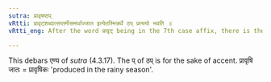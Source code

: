 ```yaml
---
sutra: प्रावृषष्ठप्
vRtti: प्रावृट्शब्दात्सप्तमीसमर्थाज्जात इत्येतस्मिन्नर्थे ठप् प्रत्ययो भवति ॥
vRtti_eng: After the word प्रावृट् being in the 7th case affix, there is the affix ठप् in the sense of produced therein.

---
```

This debars एण्य of _sutra_ (4.3.17). The प् of ठप् is for the sake of accent. प्रावृषि जातः = प्रावृषिकः 'produced in the rainy season'.